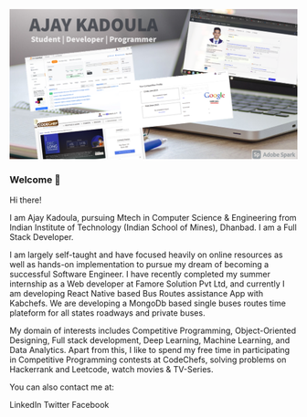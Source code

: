 
![alt text](https://github.com/AjayKadoula/AjayKadoula/blob/0078af4dbbd1139f93cecdd65045dfdfd2668f83/ak_bg.png)
### Welcome  👋

Hi there! 

I am Ajay Kadoula, pursuing Mtech in Computer Science & Engineering from Indian Institute of Technology (Indian School of Mines), Dhanbad. I am a Full Stack Developer.

I am largely self-taught and have focused heavily on online resources as well as hands-on implementation to pursue my dream of becoming a successful Software Engineer. I have recently completed my summer internship as a Web developer at Famore Solution Pvt Ltd, and currently I am developing React Native based Bus Routes assistance App with Kabchefs. We are developing a MongoDb based single buses routes time plateform for all states roadways and private buses.

My domain of interests includes Competitive Programming, Object-Oriented Designing, Full stack development, Deep Learning, Machine Learning, and Data Analytics. Apart from this, I like to spend my free time in participating in Competitive Programming contests at CodeChefs, solving problems on Hackerrank and Leetcode, watch movies & TV-Series.



You can also contact me at:

LinkedIn
Twitter
Facebook
